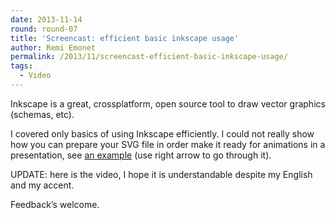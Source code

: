 ```yaml
---
date: 2013-11-14
round: round-07
title: 'Screencast: efficient basic inkscape usage'
author: Remi Emonet
permalink: /2013/11/screencast-efficient-basic-inkscape-usage/
tags:
  - Video
---
```

Inkscape is a great, crossplatform, open source tool to draw vector graphics (schemas, etc).

I covered only basics of using Inkscape efficiently. I could not really show how you can prepare your SVG file in order make it ready for animations in a presentation, see <a title="an example" href="http://home.heeere.com/data/deck-js-demo-2/samples/deck-svg.html#slide-8" target="_blank">an example</a> (use right arrow to go through it).

UPDATE: here is the video, I hope it is understandable despite my English and my accent.



Feedback&#8217;s welcome.
